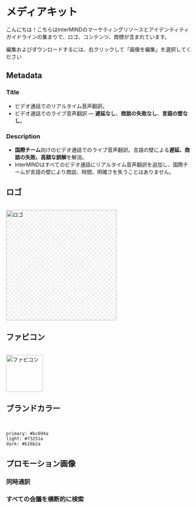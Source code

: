 # メディアキット

こんにちは！こちらはInterMINDのマーケティングリソースとアイデンティティガイドラインの集まりで、ロゴ、コンテンツ、商標が含まれています。

編集およびダウンロードするには、右クリックして「画像を編集」を選択してください

## Metadata

### Title

- ビデオ通話でのリアルタイム音声翻訳。
- ビデオ通話でのライブ音声翻訳 — **遅延なし**、**商談の失敗なし**、**言語の壁なし**。

### Description

- **国際チーム**向けのビデオ通話でのライブ音声翻訳。言語の壁による**遅延、商談の失敗、高額な誤解**を解消。
- InterMINDはすべてのビデオ通話にリアルタイム音声翻訳を追加し、国際チームが言語の壁により商談、時間、明確さを失うことはありません。

## ロゴ

<br>
<img src="/media-kit/logo-1-1.png" class="transparency-grid" alt="ロゴ" width="300" >

## ファビコン

<br>
<img src="/favicon.svg" alt="ファビコン" width="100">

## ブランドカラー

<br>

```
primary: #bc694a
light: #73251a
dark: #b16b2a
```

## プロモーション画像

### 同時通訳

<ImageGrid :images="[
  { src: '/media-kit/animals-cartoon-3-2.png', alt: '同時通訳' },
  { src: '/media-kit/animals-cartoon-1-1.png', alt: '同時通訳' },
  { src: '/media-kit/5.png', alt: '同時通訳' },
  { src: '/media-kit/6.png', alt: '同時通訳' },
  { src: '/media-kit/animals-5-4.png', alt: '同時通訳' },
]"/>

### すべての会議を横断的に検索

<ImageGrid :images="[
  { src: '/2d.png', alt: '同時通訳' },
  { src: '/2l.png', alt: '同時通訳' },
]"/>

<style>

.transparency-grid {
    background-color: #ffffff;
    background-image: 
        linear-gradient(45deg, #eeeeee 25%, transparent 25%, transparent 75%, #eeeeee 75%),
        linear-gradient(45deg, #eeeeee 25%, transparent 25%, transparent 75%, #eeeeee 75%);
    background-size: 12px 12px;
    background-position: 0 0, 6px 6px;
}

</style>